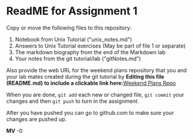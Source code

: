 # ReadME for Assignment 1

Copy or move the following files to this repository:

1. Notebook from Unix Tutorial ("unix_notes.md")
2. Answers to Unix Tutorial exercises (May be part of file 1 or separate)
3. The markdown biography from the end of the Markdown lab
4. Your notes from the git tutorial/lab ("gitNotes.md")

Also provide the web URL for the weekend plans repository that you and your lab mates created during the git tutorial by
__Editing this file (README.md) to include a clickable link here:__[Weekend Plans Repo](https://github.com/TriX0625/BIS180LHW1)

When you are done, `git add` each new or changed file, `git commit` your changes and then `git push` to turn in the assignment.

After you have pushed you can go to github.com to make sure your changes are pushed up.

**MV** -0
